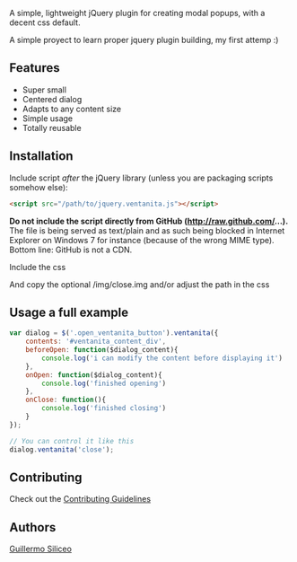 A simple, lightweight jQuery plugin for creating modal popups, with a decent css default.

A simple proyect to learn proper jquery plugin building, my first attemp :)

## Features

* Super small
* Centered dialog
* Adapts to any content size
* Simple usage
* Totally reusable

## Installation

Include script *after* the jQuery library (unless you are packaging scripts somehow else):

```html
<script src="/path/to/jquery.ventanita.js"></script>
```

**Do not include the script directly from GitHub (http://raw.github.com/...).** The file is being served as text/plain and as such being blocked
in Internet Explorer on Windows 7 for instance (because of the wrong MIME type). Bottom line: GitHub is not a CDN.

Include the css 

<link rel='stylesheet' href='ventanita.css' media='screen' type='text/css' charset='utf-8'/>

And copy the optional /img/close.img and/or adjust the path in the css

## Usage a full example

```javascript
var dialog = $('.open_ventanita_button').ventanita({
    contents: '#ventanita_content_div',
    beforeOpen: function($dialog_content){
        console.log('i can modify the content before displaying it')
    },
    onOpen: function($dialog_content){
        console.log('finished opening')
    },
    onClose: function(){
        console.log('finished closing')
    }
});

// You can control it like this
dialog.ventanita('close');
```

## Contributing

Check out the [Contributing Guidelines](CONTRIBUTING.md)

## Authors

[Guillermo Siliceo](https://github.com/grillermo)
